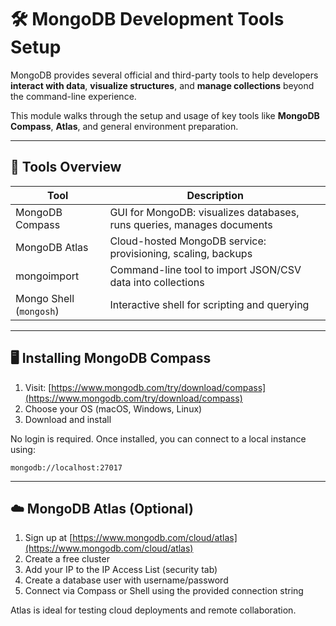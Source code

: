 # 🛠️ MongoDB Development Tools Setup

MongoDB provides several official and third-party tools to help developers **interact with data**, **visualize structures**, and **manage collections** beyond the command-line experience.

This module walks through the setup and usage of key tools like **MongoDB Compass**, **Atlas**, and general environment preparation.

---

## 🧰 Tools Overview

| Tool                    | Description                                                            |
| ----------------------- | ---------------------------------------------------------------------- |
| MongoDB Compass         | GUI for MongoDB: visualizes databases, runs queries, manages documents |
| MongoDB Atlas           | Cloud-hosted MongoDB service: provisioning, scaling, backups           |
| mongoimport             | Command-line tool to import JSON/CSV data into collections             |
| Mongo Shell (`mongosh`) | Interactive shell for scripting and querying                           |

---

## 🖥️ Installing MongoDB Compass

1. Visit: [https://www.mongodb.com/try/download/compass](https://www.mongodb.com/try/download/compass)
2. Choose your OS (macOS, Windows, Linux)
3. Download and install

No login is required. Once installed, you can connect to a local instance using:

```
mongodb://localhost:27017
```

---

## ☁️ MongoDB Atlas (Optional)

1. Sign up at [https://www.mongodb.com/cloud/atlas](https://www.mongodb.com/cloud/atlas)
2. Create a free cluster
3. Add your IP to the IP Access List (security tab)
4. Create a database user with username/password
5. Connect via Compass or Shell using the provided connection string

Atlas is ideal for testing cloud deployments and remote collaboration.
